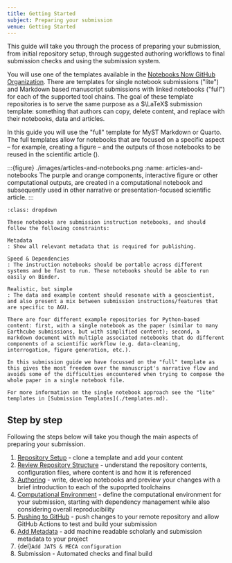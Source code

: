 ```yaml
---
title: Getting Started
subject: Preparing your submission
venue: Getting Started
---
```


This guide will take you through the process of preparing your submission, from initial repository setup, through suggested authoring workflows to final submission checks and using the submission system.

You will use one of the templates available in the [Notebooks Now GitHub Organization](https://github.com/notebooks-now). There are templates for single notebook submissions ("lite") and Markdown based manuscript submissions with linked notebooks ("full") for each of the supported tool chains. The goal of these template repositories is to serve the same purpose as a $\LaTeX$ submission template: something that authors can copy, delete content, and replace with their notebooks, data and articles.

In this guide you will use the "full" template for MyST Markdown or Quarto. The full templates allow for notebooks that are focused on a specific aspect – for example, creating a figure – and the outputs of those notebooks to be reused in the scientific article ([](#articles-and-notebooks)).

:::{figure} ./images/articles-and-notebooks.png
:name: articles-and-notebooks
The purple and orange components, interactive figure or other computational outputs, are created in a computational notebook and subsequently used in other narrative or presentation-focused scientific article.
:::

```{tip} Template Design
:class: dropdown

These notebooks are submission instruction notebooks, and should follow the following constraints:

Metadata
: Show all relevant metadata that is required for publishing.

Speed & Dependencies
: The instruction notebooks should be portable across different systems and be fast to run. These notebooks should be able to run easily on Binder.

Realistic, but simple
: The data and example content should resonate with a geoscientist, and also present a mix between submission instructions/features that are specific to AGU.

There are four different example repositories for Python-based content: first, with a single notebook as the paper (similar to many Earthcube submissions, but with simplified content); second, a markdown document with multiple associated notebooks that do different components of a scientific workflow (e.g. data-cleaning, interrogation, figure generation, etc.).

In this submission guide we have focussed on the "full" template as this gives the most freedom over the manuscript's narrative flow and avoids some of the difficulties encountered when trying to compose the whole paper in a single notebook file.

For more information on the single notebook approach see the "lite" templates in [Submission Templates](./templates.md).
```

## Step by step

Following the steps below will take you though the main aspects of preparing your submission.

1. [Repository Setup](setup) - clone a template and add your content
1. [Review Repository Structure](structure) - understand the repository contents, configuration files, where content is and how it is referenced
1. [Authoring](authoring) - write, develop notebooks and preview your changes with a brief introduction to each of the supoprted toolchains
1. [Computational Environment](environment) - define the computational environment for your submission, starting with dependency management while also considering overall reproducibility
1. [Pushing to GitHub](pdf-preview) - push changes to your remote repository and allow GitHub Actions to test and build your submission
1. [Add Metadata](metadata) - add machine readable scholarly and submission metadata to your project
1. {del}`Add JATS & MECA configuration`
1. Submission - Automated checks and final build
